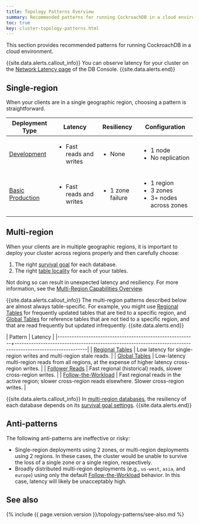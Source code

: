 ```yaml
---
title: Topology Patterns Overview
summary: Recommended patterns for running CockroachDB in a cloud environment.
toc: true
key: cluster-topology-patterns.html
---
```


This section provides recommended patterns for running CockroachDB in a cloud environment.

{{site.data.alerts.callout_info}}
You can observe latency for your cluster on the [Network Latency page](ui-network-latency-page.html) of the DB Console.
{{site.data.alerts.end}}

## Single-region

When your clients are in a single geographic region, choosing a pattern is straightforward.

Deployment Type | Latency | Resiliency | Configuration
--------|---------|------------|--------------
[Development](topology-development.html) | <ul><li>Fast reads and writes</li></ul> | <ul><li>None</li></ul> | <ul><li>1 node</li><li>No replication</li></ul>
[Basic Production](topology-basic-production.html) | <ul><li>Fast reads and writes</li></ul> | <ul><li>1 zone failure</li></ul> | <ul><li>1 region</li><li>3 zones</li><li>3+ nodes across zones</li></ul>

## Multi-region

When your clients are in multiple geographic regions, it is important to deploy your cluster across regions properly and then carefully choose:

1. The right [survival goal](multiregion-overview.html#survival-goals) for each database.
1. The right [table locality](multiregion-overview.html#table-locality) for each of your tables.

Not doing so can result in unexpected latency and resiliency.  For more information, see the [Multi-Region Capabilities Overview](multiregion-overview.html).

{{site.data.alerts.callout_info}}
The multi-region patterns described below are almost always table-specific. For example, you might use [Regional Tables](regional-tables.html) for frequently updated tables that are tied to a specific region, and [Global Tables](global-tables.html) for reference tables that are not tied to a specific region, and that are read frequently but updated infrequently.
{{site.data.alerts.end}}

| Pattern                                                  | Latency                                                                                                    |
|----------------------------------------------------------+------------------------------------------------------------------------------------------------------------|
| [Regional Tables](regional-tables.html)                  | Low latency for single-region writes and multi-region stale reads.                                         |
| [Global Tables](global-tables.html)                      | Low-latency multi-region reads from all regions, at the expense of higher latency cross-region writes.     |
| [Follower Reads](topology-follower-reads.html)           | Fast regional (historical) reads, slower cross-region writes.                                              |
| [Follow-the-Workload](topology-follow-the-workload.html) | Fast regional reads in the active region; slower cross-region reads elsewhere. Slower cross-region writes. |

{{site.data.alerts.callout_info}}
In [multi-region databases](multiregion-overview.html), the resiliency of each database depends on its [survival goal settings](multiregion-overview.html#survival-goals).
{{site.data.alerts.end}}

## Anti-patterns

The following anti-patterns are ineffective or risky:

- Single-region deployments using 2 zones, or multi-region deployments using 2 regions. In these cases, the cluster would be unable to survive the loss of a single zone or a single region, respectively.
- Broadly distributed multi-region deployments (e.g., `us-west`, `asia`, and `europe`) using only the default [Follow-the-Workload](topology-follow-the-workload.html) behavior. In this case, latency will likely be unacceptably high.

## See also

{% include {{ page.version.version }}/topology-patterns/see-also.md %}

